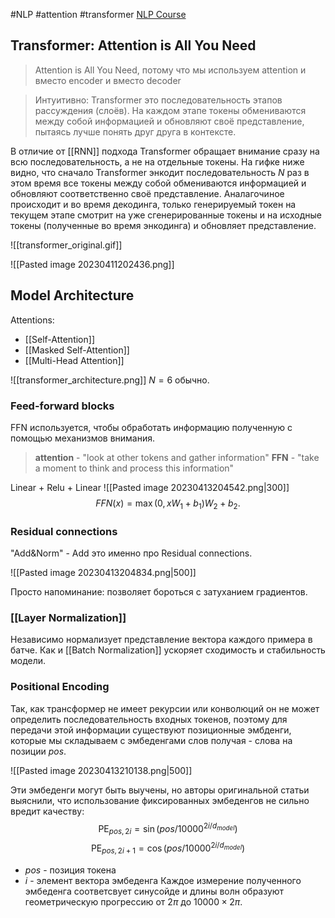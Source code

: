 #NLP #attention #transformer
[NLP Course](https://lena-voita.github.io/nlp_course/seq2seq_and_attention.html)
## Transformer: Attention is All You Need

> Attention is All You Need, потому что мы используем attention и вместо encoder и вместо decoder

> Интуитивно: Transformer это последовательность этапов рассуждения (слоёв). На каждом этапе токены обмениваются между собой информацией и обновляют своё представление, пытаясь лучше понять друг друга в контексте. 

В отличие от [[RNN]] подхода Transformer обращает внимание сразу на всю последовательность, а не на отдельные токены. На гифке ниже видно, что сначало Transformer энкодит последовательность $N$ раз в этом время все токены между собой обмениваются информацией и обновляют соответственно своё представление. 
Аналагочиное происходит и во время декодинга, только генерируемый токен на текущем этапе смотрит на уже сгенерированные токены и на исходные токены (полученные во время энкодинга) и обновляет представление.

![[transformer_original.gif]]

![[Pasted image 20230411202436.png]]

## Model Architecture
Attentions:
- [[Self-Attention]]
- [[Masked Self-Attention]]
- [[Multi-Head Attention]]

![[transformer_architecture.png]]
$N=6$ обычно.

### Feed-forward blocks
FFN используется, чтобы обработать информацию полученную с помощью механизмов внимания.

> **attention** - "look at other tokens and gather information"
> **FFN** - "take a moment to think and process this information"

Linear + Relu + Linear
![[Pasted image 20230413204542.png|300]]
$$FFN(x) = \max(0, xW_1+b_1)W_2+b_2.$$

### Residual connections
"Add&Norm" - Add это именно про Residual connections.

![[Pasted image 20230413204834.png|500]]

Просто напоминание: позволяет бороться с затуханием градиентов.

### [[Layer Normalization]]
Независимо нормализует представление вектора каждого примера в батче. Как и [[Batch Normalization]] ускоряет сходимость и стабильность модели.

### Positional Encoding
Так, как трансформер не имеет рекурсии или конволюций он не может определить последовательность входных токенов, поэтому для передачи этой информации существуют позиционные эмбденги, которые мы складываем с эмбеденгами слов получая - слова на позиции $pos$. 

![[Pasted image 20230413210138.png|500]]

Эти эмбеденги могут быть выучены, но авторы оригинальной статьи выяснили, что использование фиксированных эмбеденгов не сильно вредит качеству:
$$\mbox{PE}_{pos, 2i}=\sin(pos/10000^{2i/d_{model}})$$
$$\mbox{PE}_{pos, 2i+1}=\cos(pos/10000^{2i/d_{model}})$$
- $pos$ - позиция токена
- $i$ - элемент вектора эмбеденга
Каждое измерение полученного эмбеденга соответсвует синусойде и длины волн образуют геометрическую прогрессию от $2\pi$ до $10000\times 2\pi$.
